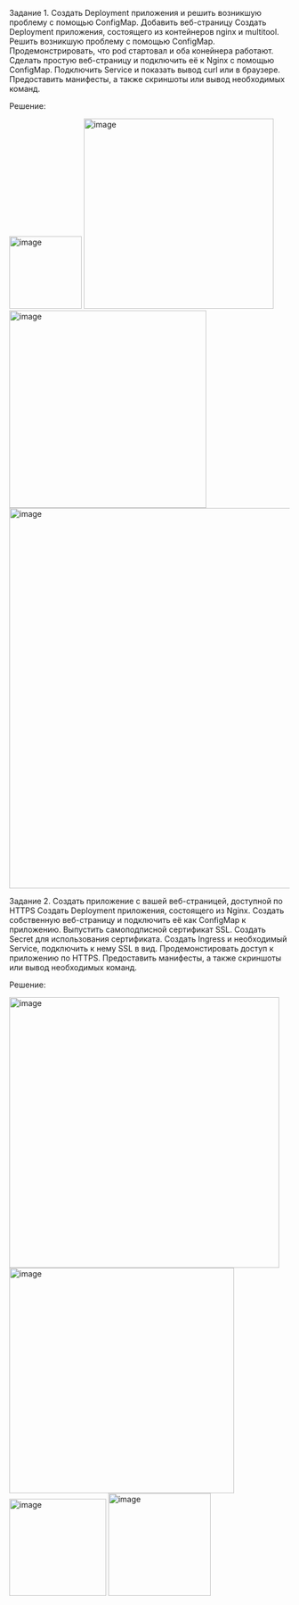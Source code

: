 Задание 1. Создать Deployment приложения и решить возникшую проблему с помощью ConfigMap. Добавить веб-страницу
Создать Deployment приложения, состоящего из контейнеров nginx и multitool.
Решить возникшую проблему с помощью ConfigMap.
Продемонстрировать, что pod стартовал и оба конейнера работают.
Сделать простую веб-страницу и подключить её к Nginx с помощью ConfigMap. Подключить Service и показать вывод curl или в браузере.
Предоставить манифесты, а также скриншоты или вывод необходимых команд.

Решение:

<img width="130" alt="image" src="https://github.com/user-attachments/assets/584d1f9b-1c7f-48c6-8687-10d5acb09874">

<img width="341" alt="image" src="https://github.com/user-attachments/assets/cfeb6b52-366c-4355-a4e9-eb44ed4ba43b">

<img width="354" alt="image" src="https://github.com/user-attachments/assets/65a2dbf0-fbee-49a4-a532-6b86c5bf62c7">

<img width="682" alt="image" src="https://github.com/user-attachments/assets/de887466-e20f-44af-8a11-f5f8ecd760ea">


Задание 2. Создать приложение с вашей веб-страницей, доступной по HTTPS
Создать Deployment приложения, состоящего из Nginx.
Создать собственную веб-страницу и подключить её как ConfigMap к приложению.
Выпустить самоподписной сертификат SSL. Создать Secret для использования сертификата.
Создать Ingress и необходимый Service, подключить к нему SSL в вид. Продемонстировать доступ к приложению по HTTPS.
Предоставить манифесты, а также скриншоты или вывод необходимых команд.

Решение:

<img width="485" alt="image" src="https://github.com/user-attachments/assets/ab3b269a-1006-4cf7-84c3-08a5a771a976">
<img width="404" alt="image" src="https://github.com/user-attachments/assets/7e0bce51-77fc-44cf-86f2-52bea9cb012c">
<img width="174" alt="image" src="https://github.com/user-attachments/assets/478bad9e-0ca6-479f-a034-327687640103">
<img width="184" alt="image" src="https://github.com/user-attachments/assets/35ec0f57-a911-46b7-9f32-9c2380219ba5">



